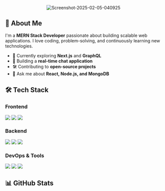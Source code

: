 <p align="center">
  <img src="https://i.ibb.co.com/7dLgZRLY/Screenshot-2025-02-05-040925.png" alt="Screenshot-2025-02-05-040925" border="0">
</p>

## 🚀 About Me
I'm a **MERN Stack Developer** passionate about building scalable web applications. I love coding, problem-solving, and continuously learning new technologies.

- 🌱 Currently exploring **Next.js** and **GraphQL**
- 🔭 Building a **real-time chat application**
- 🛠 Contributing to **open-source projects**
- 💬 Ask me about **React, Node.js, and MongoDB**

## 🛠 Tech Stack
### Frontend
<p>
  <img src="https://img.shields.io/badge/React-61DAFB?style=for-the-badge&logo=react&logoColor=white" />
  <img src="https://img.shields.io/badge/Next.js-000000?style=for-the-badge&logo=next.js&logoColor=white" />
  <img src="https://img.shields.io/badge/TailwindCSS-38B2AC?style=for-the-badge&logo=tailwind-css&logoColor=white" />
</p>

### Backend
<p>
  <img src="https://img.shields.io/badge/Node.js-339933?style=for-the-badge&logo=node.js&logoColor=white" />
  <img src="https://img.shields.io/badge/Express.js-000000?style=for-the-badge&logo=express&logoColor=white" />
  <img src="https://img.shields.io/badge/MongoDB-47A248?style=for-the-badge&logo=mongodb&logoColor=white" />
</p>

### DevOps & Tools
<p>
  <img src="https://img.shields.io/badge/Git-F05032?style=for-the-badge&logo=git&logoColor=white" />
  <img src="https://img.shields.io/badge/GitHub-181717?style=for-the-badge&logo=github&logoColor=white" />
  <img src="https://img.shields.io/badge/VS%20Code-007ACC?style=for-the-badge&logo=visual-studio-code&logoColor=white" />
</p>

## 📊 GitHub Stats
